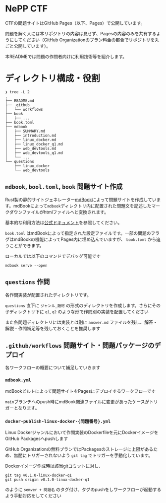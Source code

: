# NePP CTF

CTFの問題サイトはGitHub Pages（以下、Pages）で公開しています。

問題を解く人には本リポジトリの内容は見せず、Pagesの内容のみを共有するようにしてください（GitHub Organizationのプラン料金の都合でリポジトリを丸ごと公開しています）。

本READMEでは問題の作問者向けに利用技術等を紹介します。

# ディレクトリ構成・役割

```
❯ tree -L 2
.
├── README.md
├── .github
│   └── workflows
├── book
│   ├── ...
├── book.toml
├── mdbook
│   ├── SUMMARY.md
│   ├── introduction.md
│   ├── linux_docker.md
│   ├── linux_docker_q1.md
│   ├── web_devtools.md
│   ├── web_devtools_q1.md
│   └── ...
└── questions
    ├── linux_docker
    └── web_devtools
```

## `mdbook`, `bool.toml`, `book` 問題サイト作成

Rust製の静的サイトジェネレーター[mdBook](https://rust-lang.github.io/mdBook/index.html)によって問題サイトを作成しています。mdBookによって`mdbook`ディレクトリ内に配置された問題文を記述したマークダウンファイルがhtmlファイルへと変換されます。

基本的な利用方法は[公式ドキュメント](https://rust-lang.github.io/mdBook/guide/installation.html)を参照してください。

`book.toml` はmdBookによって指定された設定ファイルです。一部の問題のフラグはmdBookの機能によってPages内に埋め込んでいますが、 `book.toml` から追うことができます。

ローカルでは以下のコマンドでデバッグ可能です
```
mdbook serve --open
```

## `questions` 作問
各作問実装が配置されたディレクトリです。

`questions` 直下に `ジャンル_題材` の形式のディレクトリを作成します。さらにその子ディレクトリ下に `q1`, `q2` のような形で作問別の実装を配置してください

また各問題ディレクトリには実装とは別に `answer.md` ファイルを残し、解答・解説・作問補足等を残しておくことを推奨します

## `.github/workflows` 問題サイト・問題パッケージのデプロイ
各ワークフローの概要について補足していきます

### `mdbook.yml`
mdBookビルトによって問題サイトをPagesにデプロイするワークフローです

`main`ブランチへのpush時にmdBook関連ファイルに変更があったケースがトリガーとなります。

### `docker-publish-linux-docker-{問題番号}.yml`
Linux Dockerジャンルにおいて作問実装のDockerfileを元にDockerイメージをGitHub Packagesへpushします

GitHub Organizationの無料プランではPackagesのストレージに上限があるため、無闇にトリガーされないよう `git tag` でトリガーを手動化しています。

Dockerイメージ作成時は該当gitコミットに対し、　

```
git tag v0.1.0-linux-docker-q1
git push origin v0.1.0-linux-docker-q1
```

のように `semver + 問題名` のタグ付け、タグのpushをしワークフローが起動するよう手動対応をしてください

